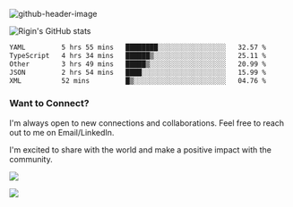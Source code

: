 
![github-header-image](https://github.com/riginoommen/riginoommen/assets/3840244/889cae65-df55-4cda-86cc-bf21bf1f2e96)

![Rigin's GitHub stats](https://github-readme-stats.vercel.app/api?username=riginoommen\&show_icons=true\&show=reviews,discussions_started,discussions_answered,prs_merged,prs_merged_percentage)


<!--START_SECTION:waka-->

```txt
YAML         5 hrs 55 mins   ████████░░░░░░░░░░░░░░░░░   32.57 %
TypeScript   4 hrs 34 mins   ██████▒░░░░░░░░░░░░░░░░░░   25.11 %
Other        3 hrs 49 mins   █████▒░░░░░░░░░░░░░░░░░░░   20.99 %
JSON         2 hrs 54 mins   ████░░░░░░░░░░░░░░░░░░░░░   15.99 %
XML          52 mins         █▒░░░░░░░░░░░░░░░░░░░░░░░   04.76 %
```

<!--END_SECTION:waka-->

### Want to Connect?

I'm always open to new connections and collaborations. Feel free to reach out to me on Email/LinkedIn.

I'm excited to share with the world and make a positive impact with the community.

![](https://komarev.com/ghpvc/?username=riginoommen)

![](https://hit.yhype.me/github/profile?user_id=3840244)

